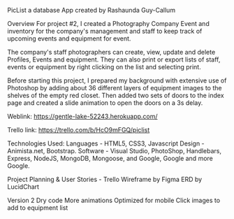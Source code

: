 
PicList a database App created by Rashaunda Guy-Callum

Overview For project #2, I created a Photography Company Event and inventory for the company's management and staff to keep track of upcoming events and equipment for event. 

The company's staff photographers can create, view, update and delete Profiles, Events and equipment. They can also print or export lists of staff, events or equipment by right clicking on the list and selecting print.

Before starting this project, I prepared my background with extensive use of Photoshop by adding about 36 different layers of equipment images to the shelves of the empty red closet. Then added two sets of doors to the index page and created a slide animation to open the doors on a 3s delay.

Weblink: https://gentle-lake-52243.herokuapp.com/



Trello link: https://trello.com/b/HcO9mFGQ/piclist

Technologies Used:
Languages - HTML5, CSS3, Javascript
Design - Animista.net, Bootstrap.
Software - Visual Studio, PhotoShop, Handlebars, Express, NodeJS, MongoDB, Mongoose, and Google, Google and more Google.

Project Planning & User Stories - Trello
Wireframe by Figma
ERD by LucidChart

Version 2
Dry code
More animations
Optimized for mobile
Click images to add to equipment list



